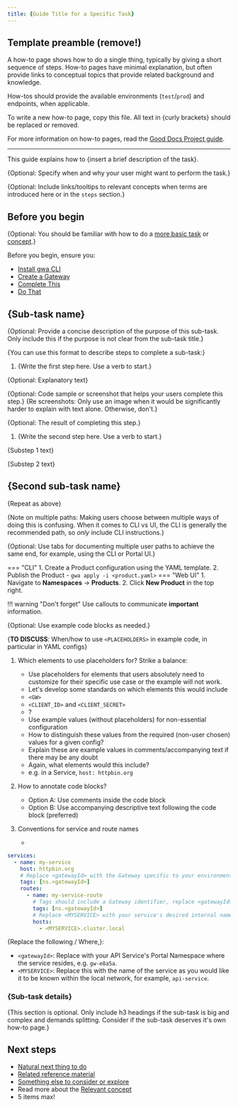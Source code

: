 ```yaml
---
title: {Guide Title for a Specific Task}
---
```

<!-- template preamble -->

## Template preamble (remove!)

A how-to page shows how to do a single thing, typically by giving a short
sequence of steps. How-to pages have minimal explanation, but often provide links
to conceptual topics that provide related background and knowledge.

How-tos should provide the available environments (`test`/`prod`) and endpoints,
when applicable.

To write a new how-to page, copy this file. All text in {curly brackets} should
be replaced or removed.

For more information on how-to pages, read the [Good Docs Project guide](https://gitlab.com/tgdp/templates/-/blob/main/how-to/guide-how-to.md).

---

<!-- overview -->

This guide explains how to {insert a brief description of the task}.

{Optional: Specify when and why your user might want to perform the task.}

{Optional: Include links/tooltips to relevant concepts when terms are introduced
here or in the `steps` section.}

<!-- prerequisites -->

## Before you begin

{Optional: You should be familiar with how to do a [more basic task](/how-to/gwa-install.md)
or [concept](/concepts/api-directory.md).}

Before you begin, ensure you:

- [Install gwa CLI](/how-to/gwa-install.md)
- [Create a Gateway](/reference/gwa-commands.md#gatewaycreate)
- [Complete This](/how-to/create-gateway-service.md)
- [Do That](/how-to/generate-service-account.md)

<!-- steps -->

## {Sub-task name}

{Optional: Provide a concise description of the purpose of this sub-task. Only
include this if the purpose is not clear from the sub-task title.}

{You can use this format to describe steps to complete a sub-task:}

1. {Write the first step here. Use a verb to start.}

  {Optional: Explanatory text}

  {Optional: Code sample or screenshot that helps your users complete this step.}
  {Re screenshots: Only use an image when it would be significantly harder to
  explain with text alone. Otherwise, don't.}

  {Optional: The result of completing this step.}

1. {Write the second step here. Use a verb to start.}

  {Substep 1 text}

  {Substep 2 text}

## {Second sub-task name}

{Repeat as above}

{Note on multiple paths: Making users choose between multiple ways of doing this
 is confusing. When it comes to CLI vs UI, the CLI is generally the recommended
 path, so *only* include CLI instructions.}

{Optional: Use tabs for documenting multiple user paths to achieve the same end,
for example, using the CLI or Portal UI.}

=== "CLI"
    1. Create a Product configuration using the YAML template.
    2. Publish the Product - `gwa apply -i <product.yaml>`
=== "Web UI"
    1. Navigate to **Namespaces** -> **Products**.
    2. Click **New Product** in the top right.

!!! warning "Don't forget"
    Use callouts to communicate **important** information.

{Optional: Use example code blocks as needed.}

{**TO DISCUSS**: When/how to use `<PLACEHOLDERS>` in example code, in particular
in YAML configs}

1. Which elements to use placeholders for? Strike a balance:

    - Use placeholders for elements that users absolutely need to customize for
      their specific use case or the example will not work.
    - Let's develop some standards on which elements this would include
    - `<GW>`
    - `<CLIENT_ID>` and `<CLIENT_SECRET>`
    - ?
    - Use example values (without placeholders) for non-essential configuration
    - How to distinguish these values from the required (non-user chosen) values
      for a given config?
    - Explain these are example values in comments/accompanying text if there
      may be any doubt
    - Again, what elements would this include?
    - e.g. in a Service, `host: httpbin.org`

2. How to annotate code blocks?
   - Option A: Use comments inside the code block
   - Option B: Use accompanying descriptive text following the code block (preferred)

3. Conventions for service and route names

   -

```yaml
services:
  - name: my-service
    host: httpbin.org
    # Replace <gatewayId> with the Gateway specific to your environment.
    tags: [ns.<gatewayId>]
    routes:
      - name: my-service-route
        # Tags should include a Gateway identifier, replace <gatewayId>.
        tags: [ns.<gatewayId>]
        # Replace <MYSERVICE> with your service's desired internal name.
        hosts: 
          - <MYSERVICE>.cluster.local
```

{Replace the following / Where,}:

- `<gatewayId>`: Replace with your API Service's Portal Namespace where the
  service resides, e.g. `gw-e8a5a`.
- `<MYSERVICE>`: Replace this with the name of the service as you would like it
  to be known within the local network, for example, `api-service`.

### {Sub-task details}

{This section is optional. Only include h3 headings if the sub-task is big and
complex and demands splitting. Consider if the sub-task deserves it's own how-to
page.}

<!-- whatsnext -->

## Next steps

- [Natural next thing to do](/how-to/gwa-install.md)
- [Related reference material](/reference/glossary.md)
- [Something else to consider or explore](/how-to/private-route.md)
- Read more about the [Relevant concept](/concepts/api-directory.md)
- 5 items max!
